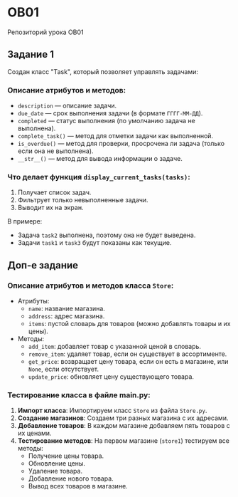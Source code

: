 # OB01
 Репозиторий урока OB01

## Задание 1
 Создан класс "Task", который позволяет управлять задачами:
 ### Описание атрибутов и методов:
- `description` — описание задачи.
- `due_date` — срок выполнения задачи (в формате `ГГГГ-ММ-ДД`).
- `completed` — статус выполнения (по умолчанию задача не выполнена).
- `complete_task()` — метод для отметки задачи как выполненной.
- `is_overdue()` — метод для проверки, просрочена ли задача (только если она не выполнена).
- `__str__()` — метод для вывода информации о задаче.

### Что делает функция `display_current_tasks(tasks)`:
1. Получает список задач.
2. Фильтрует только невыполненные задачи.
3. Выводит их на экран.

В примере:
- Задача `task2` выполнена, поэтому она не будет выведена.
- Задачи `task1` и `task3` будут показаны как текущие.

## Доп-е задание
 ### Описание атрибутов и методов класса `Store`:
- Атрибуты:
  - `name`: название магазина.
  - `address`: адрес магазина.
  - `items`: пустой словарь для товаров (можно добавлять товары и их цены).
- Методы:
  - `add_item`: добавляет товар с указанной ценой в словарь.
  - `remove_item`: удаляет товар, если он существует в ассортименте.
  - `get_price`: возвращает цену товара, если он есть в магазине, или `None`, если отсутствует.
  - `update_price`: обновляет цену существующего товара.

### Тестирование класса в файле main.py:
1. **Импорт класса**: Импортируем класс `Store` из файла `Store.py`.
2. **Создание магазинов**: Создаем три разных магазина с их адресами.
3. **Добавление товаров**: В каждом магазине добавляем пять товаров с их ценами.
4. **Тестирование методов**: На первом магазине (`store1`) тестируем все методы:
   - Получение цены товара.
   - Обновление цены.
   - Удаление товара.
   - Добавление нового товара.
   - Вывод всех товаров в магазине.